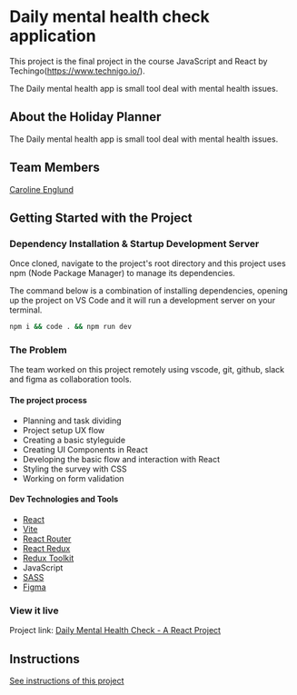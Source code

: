 # Daily mental health check application

This project is the final project in the course JavaScript and React by Techingo(https://www.technigo.io/). 

The Daily mental health app is small tool deal with mental health issues. 


## About the Holiday Planner

The Daily mental health app is small tool deal with mental health issues. 

## Team Members

[Caroline Englund](https://github.com/carrocarrocarro/)

## Getting Started with the Project

### Dependency Installation & Startup Development Server

Once cloned, navigate to the project's root directory and this project uses npm (Node Package Manager) to manage its dependencies.

The command below is a combination of installing dependencies, opening up the project on VS Code and it will run a development server on your terminal.

```bash
npm i && code . && npm run dev
```

### The Problem

The team worked on this project remotely using vscode, git, github, slack and figma as collaboration tools. 

#### The project process
* Planning and task dividing
* Project setup
UX flow
* Creating a basic styleguide
* Creating UI Components in React
* Developing the basic flow and interaction with React
* Styling the survey with CSS
* Working on form validation

#### Dev Technologies and Tools
* [React](https://react.dev/)
* [Vite](https://vitejs.dev/)
* [React Router](https://reactrouter.com/)
* [React Redux](https://react-redux.js.org/)
* [Redux Toolkit](https://redux-toolkit.js.org/)
* JavaScript
* [SASS](https://sass-lang.com/)
* [Figma](https://www.figma.com/) 

### View it live

Project link: [Daily Mental Health Check - A React Project](https://capable-sopapillas-7c54e7.netlify.app/)

## Instructions

<a href="project-requirement
s.md">
   See instructions of this project
</a>
